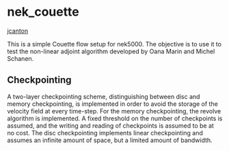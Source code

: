 # nek_couette
[jcanton](mailto:jcanton@mech.kth.se)

This is a simple Couette flow setup for nek5000.
The objective is to use it to test the non-linear adjoint algorithm developed by Oana Marin and Michel Schanen.

## Checkpointing
A two-layer checkpointing scheme, distinguishing between disc and memory checkpointing, is implemented in order to avoid the storage of the velocity field at every time-step.
For the memory checkpointing, the revolve algorithm is implemented.
A fixed threshold on the number of checkpoints is assumed, and the writing and reading of checkpoints is assumed to be at no cost.
The disc checkpointing implements linear checkpointing and assumes an infinite amount of space, but a limited amount of bandwidth.
